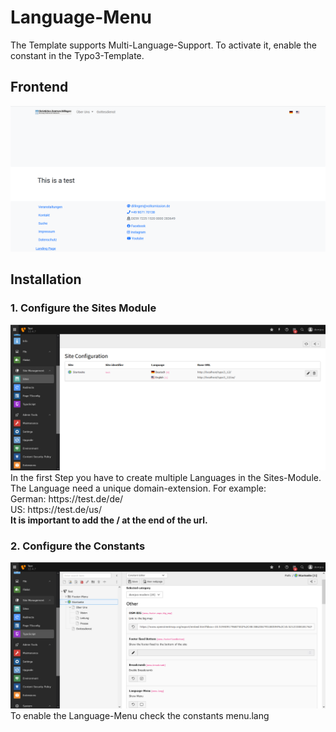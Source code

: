 # Language-Menu
The Template supports Multi-Language-Support. To activate it, enable the constant in the Typo3-Template.

## Frontend
<img src="../Images/language_frontend.png" title="Frontend" alt="Frontend"/>

## Installation

### 1. Configure the Sites Module
<img src="../Images/language_sites.png" title="Sites" alt="Sites-Module"/>
In the first Step you have to create multiple Languages in the Sites-Module.
The Language need a unique domain-extension.
For example:<br/>
German: https://test.de/de/<br/>
US: https://test.de/us/<br/>
<b>It is important to add the / at the end of the url.</b>

### 2. Configure the Constants
<img src="../Images/language_constants.png" title="Constants" alt="Constants"/>
To enable the Language-Menu check the constants menu.lang